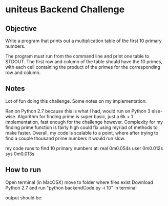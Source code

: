 # uniteus Backend Challenge

## Objective
Write a program that prints out a multiplication table of the first 10 primary numbers. 

The program must run from the command line and print one table to STDOUT. The first row 
and column of the table should have the 10 primes, with each cell containing the product
of the primes for the corresponding row and column.

## Notes
Lot of fun doing this challenge. Some notes on my implementation:

Ran on Python 2.7 because this is what I had, would run on Python 3 else-wise.
Algorithm for finding prime is super basic, just a 6k + 1 implementation, fast enough for the challenge however. 
Complexity for my finding prime function is fairly high could fix using myriad of methods to make faster.
Overall, my code is scalable to a point, where after trying to find a couple thousand prime numbers it would run slow.

my code runs to find 10 primary numbers at:
real	0m0.054s
user	0m0.012s
sys	0m0.013s

## How to run
Open terminal (in MacOSX)
move to folder where files exist
Download Python 2.7
and run "python backendCode.py -i 10"
in terminal

output should be:

